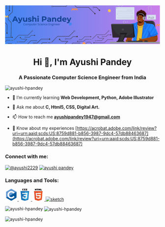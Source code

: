 ![logo](https://github.com/Ayushi-HPandey/Ayushi-HPandey/blob/main/github%20BG.png)
<h1 align="center">Hi 👋, I'm Ayushi Pandey</h1>
<h3 align="center">A Passionate Computer Science Engineer from India</h3>


<p align="left"> <img src="https://komarev.com/ghpvc/?username=ayushi-hpandey&label=Profile%20views&color=0e75b6&style=flat" alt="ayushi-hpandey" /> </p>

- 🌱 I’m currently learning **Web Development, Python, Adobe Illustrator**

- 💬 Ask me about **C, Html5, CSS, Digital Art.**

- 📫 How to reach me **ayushipandey1947@gmail.com**

- 📄 Know about my experiences [https://acrobat.adobe.com/link/review?uri=urn:aaid:scds:US:8759d881-b856-3987-9dc4-57db88463687](https://acrobat.adobe.com/link/review?uri=urn:aaid:scds:US:8759d881-b856-3987-9dc4-57db88463687)

<h3 align="left">Connect with me:</h3>
<p align="left">
<a href="https://twitter.com/@ayushi2229" target="blank"><img align="center" src="https://raw.githubusercontent.com/rahuldkjain/github-profile-readme-generator/master/src/images/icons/Social/twitter.svg" alt="@ayushi2229" height="30" width="40" /></a>
<a href="https://linkedin.com/in/ayushi pandey" target="blank"><img align="center" src="https://raw.githubusercontent.com/rahuldkjain/github-profile-readme-generator/master/src/images/icons/Social/linked-in-alt.svg" alt="ayushi pandey" height="30" width="40" /></a>
</p>

<h3 align="left">Languages and Tools:</h3>
<p align="left"> <a href="https://www.cprogramming.com/" target="_blank" rel="noreferrer"> <img src="https://raw.githubusercontent.com/devicons/devicon/master/icons/c/c-original.svg" alt="c" width="40" height="40"/> </a> <a href="https://www.w3schools.com/css/" target="_blank" rel="noreferrer"> <img src="https://raw.githubusercontent.com/devicons/devicon/master/icons/css3/css3-original-wordmark.svg" alt="css3" width="40" height="40"/> </a> <a href="https://www.w3.org/html/" target="_blank" rel="noreferrer"> <img src="https://raw.githubusercontent.com/devicons/devicon/master/icons/html5/html5-original-wordmark.svg" alt="html5" width="40" height="40"/> </a> <a href="https://www.sketch.com/" target="_blank" rel="noreferrer"> <img src="https://www.vectorlogo.zone/logos/sketchapp/sketchapp-icon.svg" alt="sketch" width="40" height="40"/> </a> </p>

<p><img align="left" src="https://github-readme-stats.vercel.app/api/top-langs?username=ayushi-hpandey&show_icons=true&locale=en&layout=compact" alt="ayushi-hpandey" /></p>

<p>&nbsp;<img align="center" src="https://github-readme-stats.vercel.app/api?username=ayushi-hpandey&show_icons=true&locale=en" alt="ayushi-hpandey" /></p>

<p><img align="center" src="https://github-readme-streak-stats.herokuapp.com/?user=ayushi-hpandey&" alt="ayushi-hpandey" /></p>
